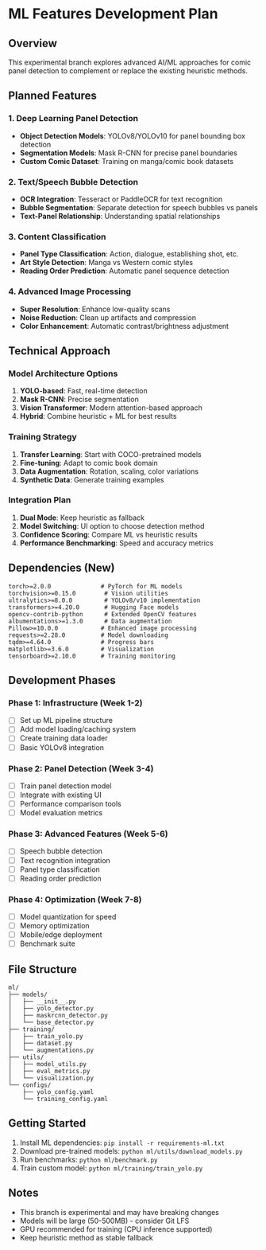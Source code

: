# ML Features Development Plan

## Overview
This experimental branch explores advanced AI/ML approaches for comic panel detection to complement or replace the existing heuristic methods.

## Planned Features

### 1. Deep Learning Panel Detection
- **Object Detection Models**: YOLOv8/YOLOv10 for panel bounding box detection
- **Segmentation Models**: Mask R-CNN for precise panel boundaries
- **Custom Comic Dataset**: Training on manga/comic book datasets

### 2. Text/Speech Bubble Detection
- **OCR Integration**: Tesseract or PaddleOCR for text recognition
- **Bubble Segmentation**: Separate detection for speech bubbles vs panels
- **Text-Panel Relationship**: Understanding spatial relationships

### 3. Content Classification
- **Panel Type Classification**: Action, dialogue, establishing shot, etc.
- **Art Style Detection**: Manga vs Western comic styles
- **Reading Order Prediction**: Automatic panel sequence detection

### 4. Advanced Image Processing
- **Super Resolution**: Enhance low-quality scans
- **Noise Reduction**: Clean up artifacts and compression
- **Color Enhancement**: Automatic contrast/brightness adjustment

## Technical Approach

### Model Architecture Options
1. **YOLO-based**: Fast, real-time detection
2. **Mask R-CNN**: Precise segmentation
3. **Vision Transformer**: Modern attention-based approach
4. **Hybrid**: Combine heuristic + ML for best results

### Training Strategy
1. **Transfer Learning**: Start with COCO-pretrained models
2. **Fine-tuning**: Adapt to comic book domain
3. **Data Augmentation**: Rotation, scaling, color variations
4. **Synthetic Data**: Generate training examples

### Integration Plan
1. **Dual Mode**: Keep heuristic as fallback
2. **Model Switching**: UI option to choose detection method
3. **Confidence Scoring**: Compare ML vs heuristic results
4. **Performance Benchmarking**: Speed and accuracy metrics

## Dependencies (New)
```
torch>=2.0.0              # PyTorch for ML models
torchvision>=0.15.0        # Vision utilities
ultralytics>=8.0.0         # YOLOv8/v10 implementation
transformers>=4.20.0       # Hugging Face models
opencv-contrib-python      # Extended OpenCV features
albumentations>=1.3.0      # Data augmentation
Pillow>=10.0.0            # Enhanced image processing
requests>=2.28.0          # Model downloading
tqdm>=4.64.0              # Progress bars
matplotlib>=3.6.0         # Visualization
tensorboard>=2.10.0       # Training monitoring
```

## Development Phases

### Phase 1: Infrastructure (Week 1-2)
- [ ] Set up ML pipeline structure
- [ ] Add model loading/caching system
- [ ] Create training data loader
- [ ] Basic YOLOv8 integration

### Phase 2: Panel Detection (Week 3-4)
- [ ] Train panel detection model
- [ ] Integrate with existing UI
- [ ] Performance comparison tools
- [ ] Model evaluation metrics

### Phase 3: Advanced Features (Week 5-6)
- [ ] Speech bubble detection
- [ ] Text recognition integration
- [ ] Panel type classification
- [ ] Reading order prediction

### Phase 4: Optimization (Week 7-8)
- [ ] Model quantization for speed
- [ ] Memory optimization
- [ ] Mobile/edge deployment
- [ ] Benchmark suite

## File Structure
```
ml/
├── models/
│   ├── __init__.py
│   ├── yolo_detector.py
│   ├── maskrcnn_detector.py
│   └── base_detector.py
├── training/
│   ├── train_yolo.py
│   ├── dataset.py
│   └── augmentations.py
├── utils/
│   ├── model_utils.py
│   ├── eval_metrics.py
│   └── visualization.py
└── configs/
    ├── yolo_config.yaml
    └── training_config.yaml
```

## Getting Started
1. Install ML dependencies: `pip install -r requirements-ml.txt`
2. Download pre-trained models: `python ml/utils/download_models.py`
3. Run benchmarks: `python ml/benchmark.py`
4. Train custom model: `python ml/training/train_yolo.py`

## Notes
- This branch is experimental and may have breaking changes
- Models will be large (50-500MB) - consider Git LFS
- GPU recommended for training (CPU inference supported)
- Keep heuristic method as stable fallback
